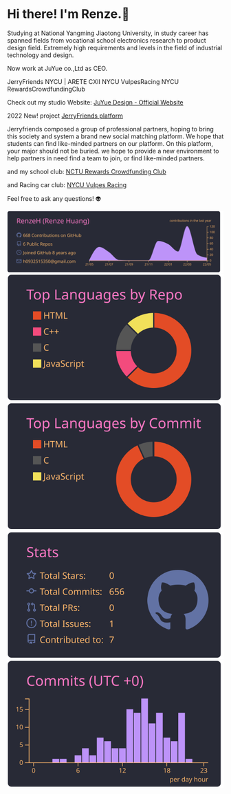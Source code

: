 # Hi there! I'm Renze.👋

Studying at National Yangming Jiaotong University, in study career has spanned fields from vocational school electronics research to product design field. Extremely high requirements and levels in the field of industrial technology and design.

Now work at JuYue co.,Ltd as CEO.

JerryFriends
NYCU | ARETE CXII
NYCU VulpesRacing
NYCU RewardsCrowdfundingClub

Check out my studio Website: [JuYue Design - Official Website](https://Juyue.tw)

2022 New! project [JerryFriends platform](https://renze1229.github.io/JerryFriends/)

Jerryfriends composed a group of professional partners, hoping to bring this society and system a brand new social matching platform. We hope that students can find like-minded partners on our platform. On this platform, your major should not be buried. we hope to provide a new environment to help partners in need find a team to join, or find like-minded partners.

and my school club: [NCTU Rewards Crowdfunding Club](https://renzeh.github.io/NRCC)

and Racing car club: [NYCU Vulpes Racing](https://nycuvr.github.io/site/)

Feel free to ask any questions! 👽

[![](https://raw.githubusercontent.com/RenzeH/RenzeH/master/profile-summary-card-output/dracula/0-profile-details.svg)](https://github.com/vn7n24fzkq/github-profile-summary-cards)
[![](https://raw.githubusercontent.com/RenzeH/RenzeH/master/profile-summary-card-output/dracula/1-repos-per-language.svg)](https://github.com/vn7n24fzkq/github-profile-summary-cards) [![](https://raw.githubusercontent.com/RenzeH/RenzeH/master/profile-summary-card-output/dracula/2-most-commit-language.svg)](https://github.com/vn7n24fzkq/github-profile-summary-cards)
[![](https://raw.githubusercontent.com/RenzeH/RenzeH/master/profile-summary-card-output/dracula/3-stats.svg)](https://github.com/vn7n24fzkq/github-profile-summary-cards) [![](https://raw.githubusercontent.com/RenzeH/RenzeH/master/profile-summary-card-output/dracula/4-productive-time.svg)](https://github.com/vn7n24fzkq/github-profile-summary-cards)

